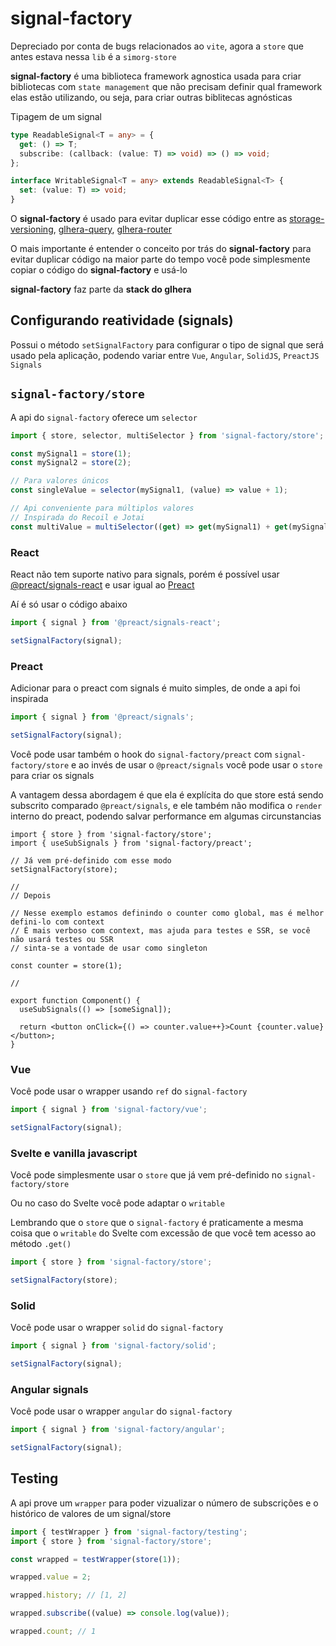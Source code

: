 # signal-factory

Depreciado por conta de bugs relacionados ao `vite`, agora a `store` que antes estava nessa `lib` é a `simorg-store`

**signal-factory** é uma biblioteca framework agnostica usada para criar bibliotecas com `state management` que não precisam definir qual framework elas estão utilizando, ou seja, para criar outras biblitecas agnósticas

Tipagem de um signal

```ts
type ReadableSignal<T = any> = {
  get: () => T;
  subscribe: (callback: (value: T) => void) => () => void;
};

interface WritableSignal<T = any> extends ReadableSignal<T> {
  set: (value: T) => void;
}
```

O **signal-factory** é usado para evitar duplicar esse código entre as [storage-versioning](https://github.com/Simple-Organization/storage-versioning), [glhera-query](https://github.com/Simple-Organization/glhera-query), [glhera-router](https://github.com/Simple-Organization/glhera-router)

O mais importante é entender o conceito por trás do **signal-factory** para evitar duplicar código na maior parte do tempo você pode simplesmente copiar o código do **signal-factory** e usá-lo

**signal-factory** faz parte da **stack do glhera**

## Configurando reatividade (signals)

Possui o método `setSignalFactory` para configurar o tipo de signal que será usado pela aplicação, podendo variar entre `Vue`, `Angular`, `SolidJS`, `PreactJS Signals`

## `signal-factory/store`

A api do `signal-factory` oferece um `selector`

```ts
import { store, selector, multiSelector } from 'signal-factory/store';

const mySignal1 = store(1);
const mySignal2 = store(2);

// Para valores únicos
const singleValue = selector(mySignal1, (value) => value + 1);

// Api conveniente para múltiplos valores
// Inspirada do Recoil e Jotai
const multiValue = multiSelector((get) => get(mySignal1) + get(mySignal2));
```

### React

React não tem suporte nativo para signals, porém é possível usar [@preact/signals-react](https://www.npmjs.com/package/@preact/signals-react) e usar igual ao [Preact](#preact)

Aí é só usar o código abaixo

```ts
import { signal } from '@preact/signals-react';

setSignalFactory(signal);
```

### Preact

Adicionar para o preact com signals é muito simples, de onde a api foi inspirada

```ts
import { signal } from '@preact/signals';

setSignalFactory(signal);
```

Você pode usar também o hook do `signal-factory/preact` com `signal-factory/store` e ao invés de usar o `@preact/signals` você pode usar o `store` para criar os signals

A vantagem dessa abordagem é que ela é explícita do que store está sendo subscrito comparado `@preact/signals`, e ele também não modifica o `render` interno do preact, podendo salvar performance em algumas circunstancias

```tsx
import { store } from 'signal-factory/store';
import { useSubSignals } from 'signal-factory/preact';

// Já vem pré-definido com esse modo
setSignalFactory(store);

//
// Depois

// Nesse exemplo estamos definindo o counter como global, mas é melhor defini-lo com context
// É mais verboso com context, mas ajuda para testes e SSR, se você não usará testes ou SSR
// sinta-se a vontade de usar como singleton

const counter = store(1);

//

export function Component() {
  useSubSignals(() => [someSignal]);

  return <button onClick={() => counter.value++}>Count {counter.value}</button>;
}
```

### Vue

Você pode usar o wrapper usando `ref` do `signal-factory`

```ts
import { signal } from 'signal-factory/vue';

setSignalFactory(signal);
```

### Svelte e vanilla javascript

Você pode simplesmente usar o `store` que já vem pré-definido no `signal-factory/store`

Ou no caso do Svelte você pode adaptar o `writable`

Lembrando que o `store` que o `signal-factory` é praticamente a mesma coisa que o `writable` do Svelte com excessão de que você tem acesso ao método `.get()`

```ts
import { store } from 'signal-factory/store';

setSignalFactory(store);
```

### Solid

Você pode usar o wrapper `solid` do `signal-factory`

```ts
import { signal } from 'signal-factory/solid';

setSignalFactory(signal);
```

### Angular signals

Você pode usar o wrapper `angular` do `signal-factory`

```ts
import { signal } from 'signal-factory/angular';

setSignalFactory(signal);
```

## Testing

A api prove um `wrapper` para poder vizualizar o número de subscrições e o histórico de valores de um signal/store

```ts
import { testWrapper } from 'signal-factory/testing';
import { store } from 'signal-factory/store';

const wrapped = testWrapper(store(1));

wrapped.value = 2;

wrapped.history; // [1, 2]

wrapped.subscribe((value) => console.log(value));

wrapped.count; // 1
```
